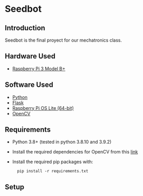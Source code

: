# Seedbot

## Introduction
Seedbot is the final proyect for our mechatronics class.


## Hardware Used
- [Raspberry Pi 3 Model B+](https://www.raspberrypi.com/products/raspberry-pi-3-model-b-plus/)

## Software Used
- [Python](https://www.python.org/)
- [Flask](https://flask.palletsprojects.com/en/2.0.x/)
- [Raspberry Pi OS Lite (64-bit)](https://www.raspberrypi.com/software/operating-systems/#raspberry-pi-os-64-bit)
- [OpenCV](https://www.piwheels.org/project/opencv-python/)

## Requirements
- Python 3.8+ (tested in python 3.8.10 and 3.9.2)
- Install the required dependencies for OpenCV from this [link](https://www.piwheels.org/project/opencv-python/)
- Install the required pip packages with:
  
        pip install -r requirements.txt

## Setup
